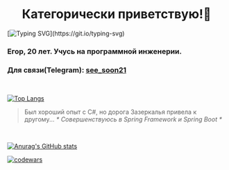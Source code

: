 ### <h1 align="center">Категорически приветствую!👋</h1>


[![Typing SVG](https://readme-typing-svg.herokuapp.com?color=%2336BCF7&lines=Готов+отдать+Java+свои+лучшие+годы+...)](https://git.io/typing-svg)
<h3>Егор, 20 лет. Учусь на программной инженерии. </h3>
<h3>Для связи(Telegram): <a href="https://t.me/see_soon21">see_soon21</a></h3><br/>

[![Top Langs](https://github-readme-stats.vercel.app/api/top-langs/?username=seesoon21&layout=compact)](https://github.com/anuraghazra/github-readme-stats)
> Был хороший опыт с C#, но дорога Зазеркалья привела к другому...
<em>* Совершенствуюсь в Spring Framework и Spring Boot *</em>

<br/>

[![Anurag's GitHub stats](https://github-readme-stats.vercel.app/api?username=seesoon21)](https://github.com/anuraghazra/github-readme-stats)


[![codewars](https://www.codewars.com/users/username/badges/micro)](https://www.codewars.com/users/SeeSoon21)

  



<!--
**SeeSoon21/SeeSoon21** is a ✨ _special_ ✨ repository because its `README.md` (this file) appears on your GitHub profile.

Here are some ideas to get you started:

- 🔭 I’m currently working on ...
- 🌱 I’m currently learning ...
- 👯 I’m looking to collaborate on ...
- 🤔 I’m looking for help with ...
- 💬 Ask me about ...
- 📫 How to reach me: ...
- 😄 Pronouns: ...
- ⚡ Fun fact: ...
-->
